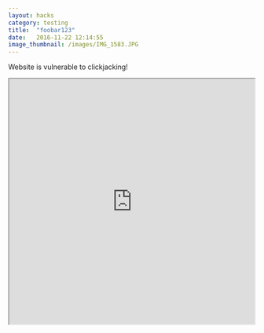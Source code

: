 ```yaml
---
layout: hacks
category: testing
title:  "foobar123"
date:   2016-11-22 12:14:55
image_thumbnail: /images/IMG_1583.JPG
---
```




<html>
   <head>
     <title>Dies ist ein Test</title>
   </head>
   <body>
     <p>Website is vulnerable to clickjacking!</p>
     <iframe src="https://galeria-kaufhof.de/damen/" width="500" height="500"></iframe>
   </body>
</html>
